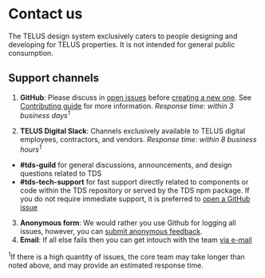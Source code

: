 # Contact us

The TELUS design system exclusively caters to people designing and developing for TELUS properties.
It is not intended for general public consumption.

## Support channels

1. **GitHub**: Please discuss in [open issues](https://github.com/telusdigital/tds/issues) before [creating a new one](https://github.com/telusdigital/tds/issues/new). See [Contributing guide](/contributing/contributing.md#how-to) for more information. _Response time: within 3 business days<sup>1</sup>_

2. **TELUS Digital Slack**: Channels exclusively available to TELUS digital employees, contractors, and vendors. _Response time: within 8 business hours<sup>1</sup>_

* **#tds-guild** for general discussions, announcements, and design questions related to TDS
* **#tds-tech-support** for fast support directly related to components or code within the TDS
  repository or served by the TDS npm package. If you do not require immediate support, it is preferred to [open a GitHub issue](/contributing/contributing.md#1-submit-an-issue)

3. **Anonymous form**: We would rather you use Github for logging all issues, however, you can [submit anonymous feedback](https://goo.gl/forms/8g8n7BMjvLJN7bDr1).
4. **Email**: If all else fails then you can get intouch with the team [via e-mail](n6k7q6p0r9m4c1l4@telusdigital.slack.com)

<sup>1</sup>If there is a high quantity of issues, the core team may take longer than noted above,
and may provide an estimated response time.
